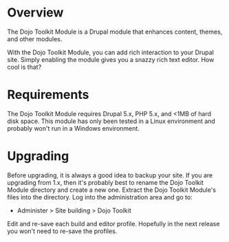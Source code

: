 # Overview #

The Dojo Toolkit Module is a Drupal module that enhances content, themes, and other modules.

With the Dojo Toolkit Module, you can add rich interaction to your Drupal site. Simply enabling the module gives you a snazzy rich text editor. How cool is that?

# Requirements #

The Dojo Toolkit Module requires Drupal 5.x, PHP 5.x, and <1MB of hard disk space. This module has only been tested in a Linux environment and probably won't run in a Windows environment.

# Upgrading #

Before upgrading, it is always a good idea to backup your site. If you are upgrading from 1.x, then it's probably best to rename the Dojo Toolkit Module directory and create a new one. Extract the Dojo Toolkit Module's files into the directory. Log into the administration area and go to:

  * Administer > Site building > Dojo Toolkit

Edit and re-save each build and editor profile. Hopefully in the next release you won't need to re-save the profiles.